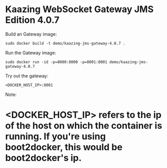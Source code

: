 Kaazing WebSocket Gateway JMS Edition 4.0.7
===========================================

Build an Gateway image:

    sudo docker build -t demo/kaazing-jms-gateway-4.0.7 .

Run the Gateway image:

    sudo docker run -id -p=8000:8000 -p=8001:8001 demo/kaazing-jms-gateway-4.0.7

Try out the gateway:

    <DOCKER_HOST_IP>:8001

Note:
# <DOCKER_HOST_IP> refers to the ip of the host on which the container is running. If you're using boot2docker, this would be boot2docker's ip.